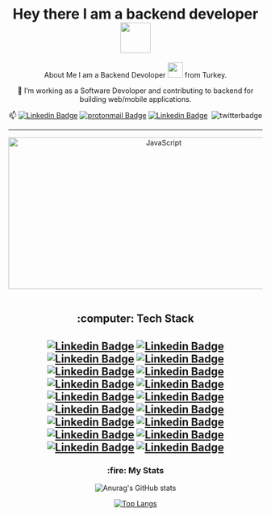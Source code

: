  <div align="center">
      <h1>Hey there I am a backend developer <img src="https://media.giphy.com/media/26Fxy3Iz1ari8oytO/giphy.gif" width="60">  </h1>
      About Me 
    I am a Backend Devoloper <img src="https://media.giphy.com/media/WUlplcMpOCEmTGBtBW/giphy.gif" width="30"> from Turkey.
    
  :telescope: I’m working as a Software Devoloper and contributing to backend for building web/mobile applications.

:mailbox: [![Linkedin Badge](https://img.shields.io/badge/LinkedIn-0077B5?style=for-the-badge&logo=linkedin&logoColor=white)](https://www.linkedin.com/in/bugrauslu/)  [![protonmail Badge](https://img.shields.io/badge/ProtonMail-8B89CC?style=for-the-badge&logo=protonmail&logoColor=white)](bugrauslu@protonmail.com)  [![Linkedin Badge](https://img.shields.io/badge/WhatsApp-05362426778?style=for-the-badge&logo=whatsapp&logoColor=white)](0536-242-67-78)
       <img src="https://komarev.com/ghpvc/?username=bugrauslu&style=for-the-badge&color=blue" alt=""/>
       <img src="https://img.shields.io/badge/Twitter-1DA1F2?style=for-the-badge&logo=twitter&logoColor=white" alt="twitterbadge"/>
</div>
<hr>
<div align="center">
 <img src="https://media.giphy.com/media/QNFhOolVeCzPQ2Mx85/giphy.gif" title="JavaScript" alt="JavaScript" width="600"height="300"/>&nbsp;

  <h2>
   :computer: Tech Stack
   <h2>
   
[![Linkedin Badge](https://img.shields.io/badge/JavaScript-F7DF1E?style=for-the-badge&logo=javascript&logoColor=black)](https://www.linkedin.com/in/bugrauslu/) 
[![Linkedin Badge](https://img.shields.io/badge/Node.js-43853D?style=for-the-badge&logo=node.js&logoColor=white)](https://www.linkedin.com/in/bugrauslu/) 
[![Linkedin Badge](https://img.shields.io/badge/TypeScript-007ACC?style=for-the-badge&logo=typescript&logoColor=white)](https://www.linkedin.com/in/bugrauslu/) 
[![Linkedin Badge](https://img.shields.io/badge/Express.js-404D59?style=for-the-badge)](https://www.linkedin.com/in/bugrauslu/) 
[![Linkedin Badge](https://img.shields.io/badge/React_Native-20232A?style=for-the-badge&logo=react&logoColor=61DAFB)](https://www.linkedin.com/in/bugrauslu/) 
[![Linkedin Badge](https://img.shields.io/badge/HTML5-E34F26?style=for-the-badge&logo=html5&logoColor=white)](https://www.linkedin.com/in/bugrauslu/) 
[![Linkedin Badge](https://img.shields.io/badge/CSS3-1572B6?style=for-the-badge&logo=css3&logoColor=white)](https://www.linkedin.com/in/bugrauslu/) 
[![Linkedin Badge](https://img.shields.io/badge/MySQL-00000F?style=for-the-badge&logo=mysql&logoColor=white)](https://www.linkedin.com/in/bugrauslu/) 
[![Linkedin Badge](https://img.shields.io/badge/PostgreSQL-316192?style=for-the-badge&logo=postgresql&logoColor=white)](https://www.linkedin.com/in/bugrauslu/) 
[![Linkedin Badge](https://img.shields.io/badge/MongoDB-4EA94B?style=for-the-badge&logo=mongodb&logoColor=white)](https://www.linkedin.com/in/bugrauslu/) 
[![Linkedin Badge]( https://img.shields.io/badge/Microsoft_SQL_Server-CC2927?style=for-the-badge&logo=microsoft-sql-server&logoColor=white)](https://www.linkedin.com/in/bugrauslu/) 
[![Linkedin Badge](https://img.shields.io/badge/Heroku-430098?style=for-the-badge&logo=heroku&logoColor=white)](https://www.linkedin.com/in/bugrauslu/) 
[![Linkedin Badge](https://img.shields.io/badge/sequelize-323330?style=for-the-badge&logo=sequelize&logoColor=blue)](https://www.linkedin.com/in/bugrauslu/) 
[![Linkedin Badge](https://img.shields.io/badge/json%20web%20tokens-323330?style=for-the-badge&logo=json-web-tokens&logoColor=pink)](https://www.linkedin.com/in/bugrauslu/) 
     [![Linkedin Badge](https://img.shields.io/badge/Visual_Studio_Code-0078D4?style=for-the-badge&logo=visual%20studio%20code&logoColor=white)](https://www.linkedin.com/in/bugrauslu/) 
 [![Linkedin Badge](https://img.shields.io/badge/-Hackerrank-2EC866?style=for-the-badge&logo=HackerRank&logoColor=white)](https://www.linkedin.com/in/bugrauslu/) 
    [![Linkedin Badge](https://img.shields.io/badge/GitHub-100000?style=for-the-badge&logo=github&logoColor=white)](https://www.linkedin.com/in/bugrauslu/) 
  [![Linkedin Badge](https://img.shields.io/badge/Linux-FCC624?style=for-the-badge&logo=linux&logoColor=black)](https://www.linkedin.com/in/bugrauslu/) 
   
   

</div> 
  <div align="center">
     <h3>
   :fire: My Stats 
      </h3>
      
  ![Anurag's GitHub stats](https://github-readme-stats.vercel.app/api?username=bugrauslu&show_icons=true&theme=vision-friendly-dark&card_width=850px&)
    
  [![Top Langs](https://github-readme-stats.vercel.app/api/top-langs/?username=bugrauslu&layout=compact&theme=vision-friendly-dark&card_width=800px&)](https://github.com/bugrauslu)
    
  </div>
 
